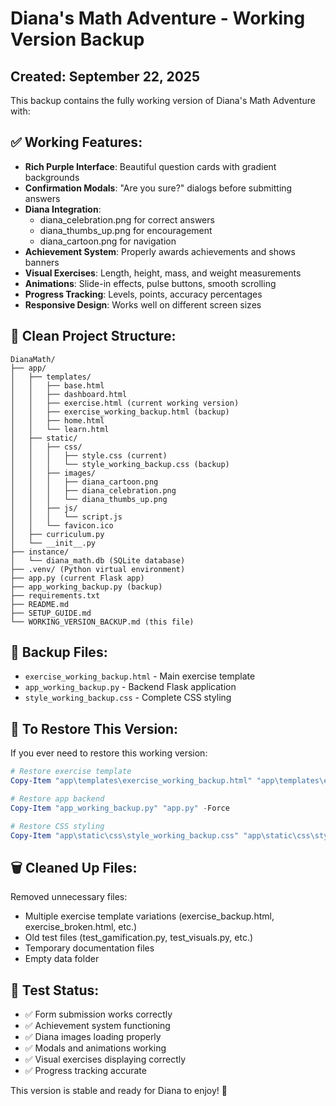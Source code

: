 # Diana's Math Adventure - Working Version Backup
## Created: September 22, 2025

This backup contains the fully working version of Diana's Math Adventure with:

## ✅ Working Features:
- **Rich Purple Interface**: Beautiful question cards with gradient backgrounds
- **Confirmation Modals**: "Are you sure?" dialogs before submitting answers
- **Diana Integration**: 
  - diana_celebration.png for correct answers
  - diana_thumbs_up.png for encouragement
  - diana_cartoon.png for navigation
- **Achievement System**: Properly awards achievements and shows banners
- **Visual Exercises**: Length, height, mass, and weight measurements
- **Animations**: Slide-in effects, pulse buttons, smooth scrolling
- **Progress Tracking**: Levels, points, accuracy percentages
- **Responsive Design**: Works well on different screen sizes

## 📁 Clean Project Structure:
```
DianaMath/
├── app/
│   ├── templates/
│   │   ├── base.html
│   │   ├── dashboard.html
│   │   ├── exercise.html (current working version)
│   │   ├── exercise_working_backup.html (backup)
│   │   ├── home.html
│   │   └── learn.html
│   ├── static/
│   │   ├── css/
│   │   │   ├── style.css (current)
│   │   │   └── style_working_backup.css (backup)
│   │   ├── images/
│   │   │   ├── diana_cartoon.png
│   │   │   ├── diana_celebration.png
│   │   │   └── diana_thumbs_up.png
│   │   ├── js/
│   │   │   └── script.js
│   │   └── favicon.ico
│   ├── curriculum.py
│   └── __init__.py
├── instance/
│   └── diana_math.db (SQLite database)
├── .venv/ (Python virtual environment)
├── app.py (current Flask app)
├── app_working_backup.py (backup)
├── requirements.txt
├── README.md
├── SETUP_GUIDE.md
└── WORKING_VERSION_BACKUP.md (this file)
```

## 📁 Backup Files:
- `exercise_working_backup.html` - Main exercise template
- `app_working_backup.py` - Backend Flask application
- `style_working_backup.css` - Complete CSS styling

## 🔄 To Restore This Version:
If you ever need to restore this working version:

```powershell
# Restore exercise template
Copy-Item "app\templates\exercise_working_backup.html" "app\templates\exercise.html" -Force

# Restore app backend
Copy-Item "app_working_backup.py" "app.py" -Force

# Restore CSS styling
Copy-Item "app\static\css\style_working_backup.css" "app\static\css\style.css" -Force
```

## 🗑️ Cleaned Up Files:
Removed unnecessary files:
- Multiple exercise template variations (exercise_backup.html, exercise_broken.html, etc.)
- Old test files (test_gamification.py, test_visuals.py, etc.)
- Temporary documentation files
- Empty data folder

## 🎯 Test Status:
- ✅ Form submission works correctly
- ✅ Achievement system functioning
- ✅ Diana images loading properly
- ✅ Modals and animations working
- ✅ Visual exercises displaying correctly
- ✅ Progress tracking accurate

This version is stable and ready for Diana to enjoy! 🎉